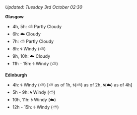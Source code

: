 *Updated: Tuesday 3rd October 02:30*

**Glasgow**

* 4h, 5h: :partly_sunny: Partly Cloudy
* 6h: :cloud: Cloudy
* 7h: :partly_sunny: Partly Cloudy
* 8h: :cyclone: Windy (:partly_sunny:)
* 9h, 10h: :cloud: Cloudy
* 11h - 15h: :cyclone: Windy (:partly_sunny:)

**Edinburgh**

* 4h: :cyclone: Windy (:partly_sunny:) [:partly_sunny: as of 1h, :cyclone:(:partly_sunny:) as of 2h, :cyclone:(:cloud:) as of 4h]
* 5h - 9h: :cyclone: Windy (:partly_sunny:)
* 10h, 11h: :cyclone: Windy (:cloud:)
* 12h - 15h: :cyclone: Windy (:partly_sunny:)
